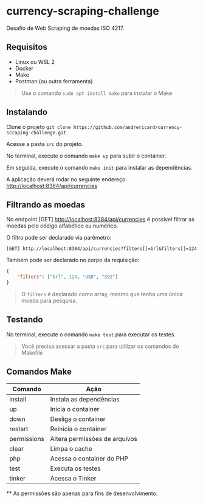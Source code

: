 # currency-scraping-challenge

Desafio de Web Scraping de moedas ISO 4217.

## Requisitos

- Linux ou WSL 2
- Docker
- Make
- Postman (ou outra ferramenta)

> Use o comando ```sudo apt install make``` para instalar o Make

## Instalando

Clone o projeto ```git clone https://github.com/andrericard/currency-scraping-challenge.git```

Acesse a pasta ```src``` do projeto.

No terminal, execute o comando ```make up``` para subir o container.

Em seguida, execute o comando ```make init``` para instalar as dependências.

A aplicação deverá rodar no seguinte endereço: [http://localhost:8384/api/currencies](http://localhost:8384/api/currencies)

## Filtrando as moedas

No endpoint [GET] [http://localhost:8384/api/currencies](http://localhost:8384/api/currencies) é possível filtrar as moedas pelo código alfabético ou numérico.

O filtro pode ser declarado via parêmetro:
```
[GET] http://localhost:8384/api/currencies?filters[]=brl&filters[]=124
```

Também pode ser declarado no corpo da requisição:
```json
{
    "filters": ["brl", 124, "USD", "392"]
}
```

> O ```filters``` é declarado como array, mesmo que tenha uma única moeda para pesquisa.

## Testando

No terminal, execute o comando ```make test``` para executar os testes.

> Você precisa acessar a pasta ```src``` para utilizar os comandos do Makefile

## Comandos Make

| Comando     | Ação                          |
|-------------|-------------------------------|
| install     | Instala as dependências       |
| up          | Inicia o container            |
| down        | Desliga o container           |
| restart     | Reinicia o container          |
| permissions | Altera permissões de arquivos |
| clear       | Limpa o cache                 |
| php         | Acessa o container do PHP     |
| test        | Executa os testes             |
| tinker      | Acessa o Tinker               |

** As permissões são apenas para fins de desenvolvimento.
